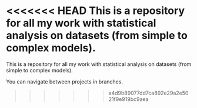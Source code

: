 <<<<<<< HEAD
This is a repository for all my work with statistical analysis on datasets (from simple to complex models).
=======
This is a repository for all my work with statistical analysis on datasets (from simple to complex models).

You can navigate between projects in branches.
>>>>>>> a4d9b89077dd7ca892e29a2e5021f9e919bc9aea
